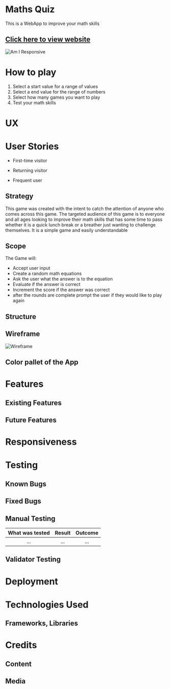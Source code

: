 # Maths Quiz
This is a WebApp to improve your math skills
## [Click here to view website](https://maths-quiz-08c6a5ff7616.herokuapp.com/)


![Am I Responsive]()


# How to play
1. Select a start value for a range of values
2. Select a end value for the range of numbers
3. Select how many games you want to play
4. Test your math skills


# UX


# User Stories


- First-time visitor


- Returning visitor


- Frequent user


## Strategy
This game was created with the intent to catch the attention of anyone who comes across this game.
The targeted audience of this game is to everyone and all ages looking to improve their math skills that has some time to pass whether it is a quick lunch break or a breather just wanting to challenge themselves.
It is a simple game and easily understandable


## Scope
The Game will:


- Accept user input
- Create a random math equations
- Ask the user what the answer is to the equation
- Evaluate if the answer is correct
- Increment the score if the answer was correct
- after the rounds are complete prompt the user if they would like to play again 




## Structure


## Wireframe


![Wireframe ]()


## Color pallet of the App


# Features


## Existing Features


## Future Features


# Responsiveness


# Testing


## Known Bugs


## Fixed Bugs


## Manual Testing


| What was tested | Result | Outcome |
|:---:|:---:|:---:|
|...|...|...|


## Validator Testing


# Deployment


# Technologies Used


## Frameworks, Libraries


# Credits


## Content


## Media



